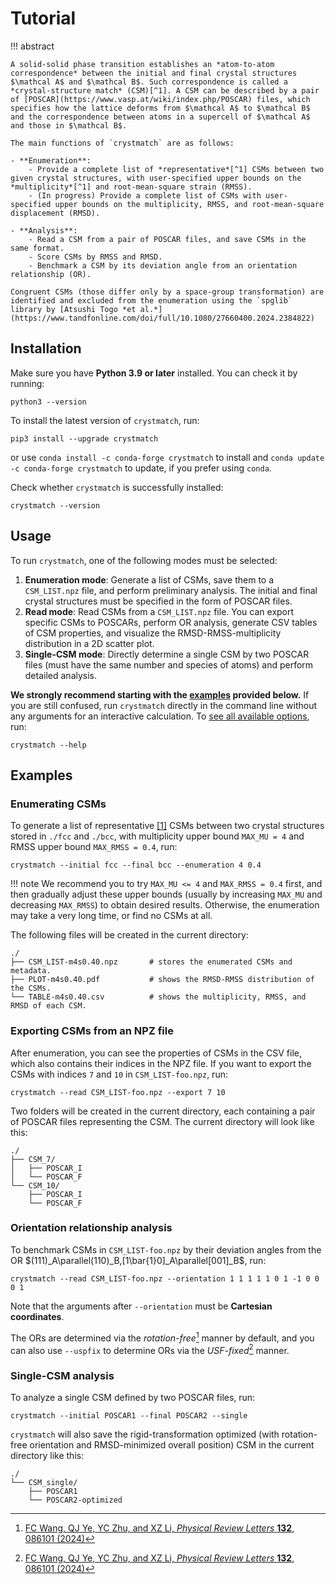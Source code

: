 # Tutorial

!!! abstract

    A solid-solid phase transition establishes an *atom-to-atom correspondence* between the initial and final crystal structures $\mathcal A$ and $\mathcal B$. Such correspondence is called a *crystal-structure match* (CSM)[^1]. A CSM can be described by a pair of [POSCAR](https://www.vasp.at/wiki/index.php/POSCAR) files, which specifies how the lattice deforms from $\mathcal A$ to $\mathcal B$ and the correspondence between atoms in a supercell of $\mathcal A$ and those in $\mathcal B$.

    The main functions of `crystmatch` are as follows:

    - **Enumeration**:
        - Provide a complete list of *representative*[^1] CSMs between two given crystal structures, with user-specified upper bounds on the *multiplicity*[^1] and root-mean-square strain (RMSS).
        - (In progress) Provide a complete list of CSMs with user-specified upper bounds on the multiplicity, RMSS, and root-mean-square displacement (RMSD).

    - **Analysis**:
        - Read a CSM from a pair of POSCAR files, and save CSMs in the same format.
        - Score CSMs by RMSS and RMSD.
        - Benchmark a CSM by its deviation angle from an orientation relationship (OR).
    
    Congruent CSMs (those differ only by a space-group transformation) are identified and excluded from the enumeration using the `spglib` library by [Atsushi Togo *et al.*](https://www.tandfonline.com/doi/full/10.1080/27660400.2024.2384822)

## Installation

Make sure you have **Python 3.9 or later** installed. You can check it by running:

```
python3 --version
```

To install the latest version of `crystmatch`, run:

```
pip3 install --upgrade crystmatch
```

or use `conda install -c conda-forge crystmatch` to install and `conda update -c conda-forge crystmatch` to update, if you prefer using `conda`.

Check whether `crystmatch` is successfully installed:

```
crystmatch --version
```

## Usage

To run `crystmatch`, one of the following modes must be selected:

1. **Enumeration mode**: Generate a list of CSMs, save them to a `CSM_LIST.npz` file, and perform preliminary analysis. The initial and final crystal structures must be specified in the form of POSCAR files.
2. **Read mode**: Read CSMs from a `CSM_LIST.npz` file. You can export specific CSMs to POSCARs, perform OR analysis, generate CSV tables of CSM properties, and visualize the RMSD-RMSS-multiplicity distribution in a 2D scatter plot.
3. **Single-CSM mode**: Directly determine a single CSM by two POSCAR files (must have the same number and species of atoms) and perform detailed analysis.

**We strongly recommend starting with the [examples](#examples) provided below.** If you are still confused, run `crystmatch` directly in the command line without any arguments for an interactive calculation. To [see all available options](https://fangcheng-wang.github.io/crystmatch/cli/), run:

```
crystmatch --help
```

## Examples

### Enumerating CSMs

To generate a list of representative [[1]](https://arxiv.org/abs/2305.05278) CSMs between two crystal structures stored in `./fcc` and `./bcc`, with multiplicity upper bound `MAX_MU = 4` and RMSS upper bound `MAX_RMSS = 0.4`, run:

```
crystmatch --initial fcc --final bcc --enumeration 4 0.4
```

!!! note
    We recommend you to try `MAX_MU <= 4` and `MAX_RMSS = 0.4` first, and then gradually adjust these upper bounds (usually by increasing `MAX_MU` and decreasing `MAX_RMSS`) to obtain desired results. Otherwise, the enumeration may take a very long time, or find no CSMs at all.

The following files will be created in the current directory:

```
./
├── CSM_LIST-m4s0.40.npz       # stores the enumerated CSMs and metadata.
├── PLOT-m4s0.40.pdf           # shows the RMSD-RMSS distribution of the CSMs.
└── TABLE-m4s0.40.csv          # shows the multiplicity, RMSS, and RMSD of each CSM.
```

### Exporting CSMs from an NPZ file

After enumeration, you can see the properties of CSMs in the CSV file, which also contains their indices in the NPZ file. If you want to export the CSMs with indices `7` and `10` in `CSM_LIST-foo.npz`, run:

```
crystmatch --read CSM_LIST-foo.npz --export 7 10
```

Two folders will be created in the current directory, each containing a pair of POSCAR files representing the CSM. The current directory will look like this:

```
./
├── CSM_7/
│   ├── POSCAR_I
│   └── POSCAR_F
└── CSM_10/
    ├── POSCAR_I
    └── POSCAR_F
```

### Orientation relationship analysis

To benchmark CSMs in `CSM_LIST-foo.npz` by their deviation angles from the OR $(111)_A\parallel(110)_B,[1\bar{1}0]_A\parallel[001]_B$, run:

```
crystmatch --read CSM_LIST-foo.npz --orientation 1 1 1 1 1 0 1 -1 0 0 0 1
```

Note that the arguments after `--orientation` must be **Cartesian coordinates**.

The ORs are determined via the *rotation-free*[^1] manner by default, and you can also use `--uspfix` to determine ORs via the *USF-fixed*[^1] manner.

### Single-CSM analysis

To analyze a single CSM defined by two POSCAR files, run:

```
crystmatch --initial POSCAR1 --final POSCAR2 --single
```

`crystmatch` will also save the rigid-transformation optimized (with rotation-free orientation and RMSD-minimized overall position) CSM in the current directory like this:

```
./
└── CSM_single/
    ├── POSCAR1
    └── POSCAR2-optimized
```

[^1]: [FC Wang, QJ Ye, YC Zhu, and XZ Li, *Physical Review Letters* **132**, 086101 (2024)](https://arxiv.org/abs/2305.05278)